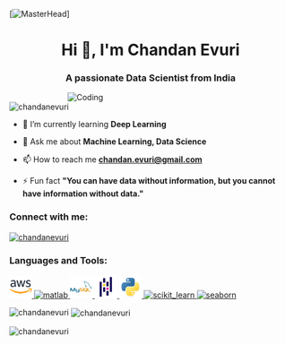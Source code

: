 [![MasterHead](https://www.omadahealth.com/hubfs/QuantifyingBehavior_Header_Animate_080818-1.gif)]
<h1 align="center">Hi 👋, I'm Chandan Evuri</h1>
<h3 align="center">A passionate Data Scientist from India</h3>
<img align="right" alt="Coding" width="400" src="https://miro.medium.com/v2/resize:fit:1400/0*H4cHks1eEdrW7Zlz.gif">

<p align="left"> <img src="https://komarev.com/ghpvc/?username=chandanevuri&label=Profile%20views&color=0e75b6&style=flat" alt="chandanevuri" /> </p>

- 🌱 I’m currently learning **Deep Learning**

- 💬 Ask me about **Machine Learning, Data Science**

- 📫 How to reach me **chandan.evuri@gmail.com**

- ⚡ Fun fact **"You can have data without information, but you cannot have information without data."**

<h3 align="left">Connect with me:</h3>
<p align="left">
<a href="https://linkedin.com/in/chandanevuri" target="blank"><img align="center" src="https://raw.githubusercontent.com/rahuldkjain/github-profile-readme-generator/master/src/images/icons/Social/linked-in-alt.svg" alt="chandanevuri" height="30" width="40" /></a>
</p>

<h3 align="left">Languages and Tools:</h3>
<p align="left"> <a href="https://aws.amazon.com" target="_blank" rel="noreferrer"> <img src="https://raw.githubusercontent.com/devicons/devicon/master/icons/amazonwebservices/amazonwebservices-original-wordmark.svg" alt="aws" width="40" height="40"/> </a> <a href="https://www.mathworks.com/" target="_blank" rel="noreferrer"> <img src="https://upload.wikimedia.org/wikipedia/commons/2/21/Matlab_Logo.png" alt="matlab" width="40" height="40"/> </a> <a href="https://www.mysql.com/" target="_blank" rel="noreferrer"> <img src="https://raw.githubusercontent.com/devicons/devicon/master/icons/mysql/mysql-original-wordmark.svg" alt="mysql" width="40" height="40"/> </a> <a href="https://pandas.pydata.org/" target="_blank" rel="noreferrer"> <img src="https://raw.githubusercontent.com/devicons/devicon/2ae2a900d2f041da66e950e4d48052658d850630/icons/pandas/pandas-original.svg" alt="pandas" width="40" height="40"/> </a> <a href="https://www.python.org" target="_blank" rel="noreferrer"> <img src="https://raw.githubusercontent.com/devicons/devicon/master/icons/python/python-original.svg" alt="python" width="40" height="40"/> </a> <a href="https://scikit-learn.org/" target="_blank" rel="noreferrer"> <img src="https://upload.wikimedia.org/wikipedia/commons/0/05/Scikit_learn_logo_small.svg" alt="scikit_learn" width="40" height="40"/> </a> <a href="https://seaborn.pydata.org/" target="_blank" rel="noreferrer"> <img src="https://seaborn.pydata.org/_images/logo-mark-lightbg.svg" alt="seaborn" width="40" height="40"/> </a> </p>

<p><img align="left" src="https://github-readme-stats.vercel.app/api/top-langs?username=chandanevuri&show_icons=true&locale=en&layout=compact" alt="chandanevuri" /></p>

<p>&nbsp;<img align="center" src="https://github-readme-stats.vercel.app/api?username=chandanevuri&show_icons=true&locale=en" alt="chandanevuri" /></p>

<p><img align="center" src="https://github-readme-streak-stats.herokuapp.com/?user=chandanevuri&" alt="chandanevuri" /></p>
